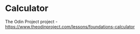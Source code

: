 # Calculator
The Odin Project project - https://www.theodinproject.com/lessons/foundations-calculator

